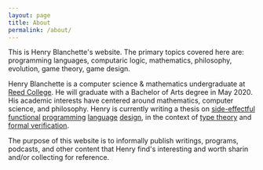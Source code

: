 ```yaml
---
layout: page
title: About
permalink: /about/
---
```


This is Henry Blanchette's website. The primary topics covered here are: programming languages, computaric logic, mathematics, philosophy, evolution, game theory, game design.

Henry Blanchette is a computer science & mathematics undergraduate at [Reed College](https://www.reed.edu).
He will graduate with a Bachelor of Arts degree in May 2020. His academic interests have centered around mathematics, computer science, and philosophy. Henry is currently writing a thesis on [side-effectful](https://en.wikipedia.org/wiki/Side_effect_(computer_science)) [functional](https://en.wikipedia.org/wiki/Functional_programming) [programming](https://en.wikipedia.org/wiki/Programming_language) [language](https://en.wikipedia.org/wiki/Language) [design](https://en.wikipedia.org/wiki/Programming_language#Design_and_implementation), in the context of [type theory](https://en.wikipedia.org/wiki/Type_theory) and [formal verification](https://en.wikipedia.org/wiki/Curry–Howard_correspondence).

The purpose of this website is to informally publish writings, programs, podcasts, and other content that Henry find's interesting and worth sharin and/or collecting for reference.
